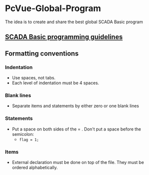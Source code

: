 # PcVue-Global-Program
The idea is to create and share the best global SCADA Basic program

## [SCADA Basic programming guidelines](https://www.pcvue.com/ProductHelp/PcVue/en/Content/Scripting_SCADABasic/Concepts/Some_Guidelines.php)

## Formatting conventions

### Indentation

* Use spaces, not tabs.
* Each level of indentation must be 4 spaces.

### Blank lines

* Separate items and statements by either zero or one blank lines

### Statements

* Put a space on both sides of the = . Don't put a space before the semicolon:
  *  ```flag = 1;```

### Items

* External declaration must be done on top of the file. They must be ordered alphabetically.
